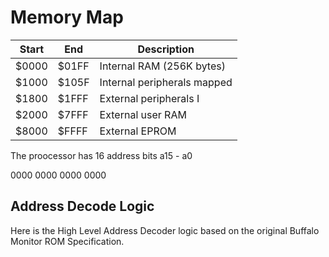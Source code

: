 
# Memory Map

| Start | End | Description |
| ----------- | ----------- | ----------- |
| $0000 | $01FF | Internal RAM (256K bytes)  |
| $1000 | $105F | Internal peripherals mapped |
| $1800 | $1FFF | External peripherals I|
| $2000 | $7FFF | External user RAM |
| $8000 | $FFFF | External EPROM |

The proocessor has 16 address bits a15 - a0

0000 0000 0000 0000


## Address Decode Logic

Here is the High Level Address Decoder logic based on the original Buffalo Monitor ROM Specification.
